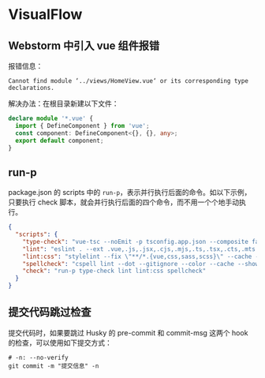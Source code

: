 # VisualFlow

## Webstorm 中引入 vue 组件报错

报错信息：

```
Cannot find module ‘../views/HomeView.vue‘ or its corresponding type declarations.
```

解决办法：在根目录新建以下文件：

```ts title="env.d.ts"
declare module '*.vue' {
  import { DefineComponent } from 'vue';
  const component: DefineComponent<{}, {}, any>;
  export default component;
}
```

## run-p

package.json 的 scripts 中的 `run-p`，表示并行执行后面的命令。如以下示例，只要执行 check 脚本，就会并行执行后面的四个命令，而不用一个个地手动执行。

```json title="package.json"
{
  "scripts": {
    "type-check": "vue-tsc --noEmit -p tsconfig.app.json --composite false",
    "lint": "eslint . --ext .vue,.js,.jsx,.cjs,.mjs,.ts,.tsx,.cts,.mts --fix --ignore-path .gitignore",
    "lint:css": "stylelint --fix \"**/*.{vue,css,sass,scss}\" --cache --cache-location node_modules/.cache/stylelint/",
    "spellcheck": "cspell lint --dot --gitignore --color --cache --show-suggestions \"src/**/*.@(html|js|cjs|mjs|ts|tsx|css|scss|md|vue)\"",
    "check": "run-p type-check lint lint:css spellcheck"
  }
}
```

## 提交代码跳过检查

提交代码时，如果要跳过 Husky 的 pre-commit 和 commit-msg 这两个 hook 的检查，可以使用如下提交方式：

```shell
# -n: --no-verify
git commit -m "提交信息" -n
```

